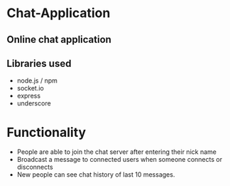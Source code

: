 # Chat-Application
## Online chat application
## Libraries used
<ul>
  <li>node.js / npm</li>
  <li>socket.io</li>
  <li>express</li>
  <li>underscore</li>
</ul>

# Functionality
<ul>
  <li>People are able to join the chat server after entering their nick name</li>
  <li>Broadcast a message to connected users when someone connects or disconnects</li>
  <li>New people can see chat history of last 10 messages.</li>
</ul>
